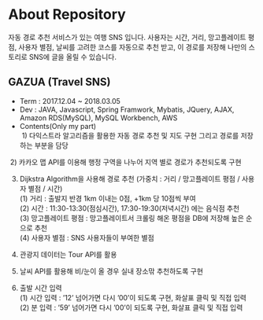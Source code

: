 # About Repository

자동 경로 추천 서비스가 있는 여행 SNS 입니다.
사용자는 시간, 거리, 망고플레이트 평점, 사용자 별점, 날씨를 고려한 코스를 자동으로 추천 받고, 이 경로를 저장해 나만의 스토리로 SNS에 글을 올릴 수 있습니다.

## GAZUA (Travel SNS)
- Term : 2017.12.04 ~ 2018.03.05
- Dev : JAVA, Javascript, Spring Framwork, Mybatis, JQuery, AJAX, Amazon RDS(MySQL), MySQL Workbench, AWS
- Contents(Only my part) <br/>
  1) 다익스트라 알고리즘을 활용한 자동 경로 추천 및 지도 구현 그리고 경로를 저장하는 부분을 담당 <br/>
  
  2) 카카오 맵 API를 이용해 행정 구역을 나누어 지역 별로 경로가 추천되도록 구현 <br/>
  
  3) Dijkstra Algorithm을 사용해 경로 추천 (가중치 : 거리 / 망고플레이트 평점 / 사용자 별점 / 시간) <br/>
     (1) 거리 : 출발지 반경 1km 이내는 0점, +1km 당 10점씩 부여 <br/>
     (2) 시간 : 11:30-13:30(점심시간), 17:30-19:30(저녁시간) 에는 음식점 추천 <br/>
     (3) 망고플레이트 평점 : 망고플레이트서 크롤링 해온 평점을 DB에 저장해 높은 순으로 추천 <br/>
     (4) 사용자 별점 : SNS 사용자들이 부여한 별점 <br/>
     
  4) 관광지 데이터는 Tour API를 활용 <br/>
  
  5) 날씨 API를 활용해 비/눈이 올 경우 실내 장소맊 추천하도록 구현 <br/>
  
  6) 출발 시간 입력 <br/>
     (1) 시간 입력 : ’12’ 넘어가면 다시 ’00’이 되도록 구현, 화살표 클릭 및 직접 입력 <br/>
     (2) 분 입력 : ’59’ 넘어가면 다시 ’00’이 되도록 구현, 화살표 클릭 및 직접 입력
     
